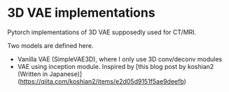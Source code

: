 # 3D VAE implementations

Pytorch implementations of 3D VAE supposedly used for CT/MRI.

Two models are defined here. 

* Vanilla VAE (SimpleVAE3D), where I only use 3D conv/deconv modules
* VAE using inception module. Inspired by [this blog post by koshian2 (Written in Japanese)] (https://qiita.com/koshian2/items/e2d05d9151f5ae9deefb)


